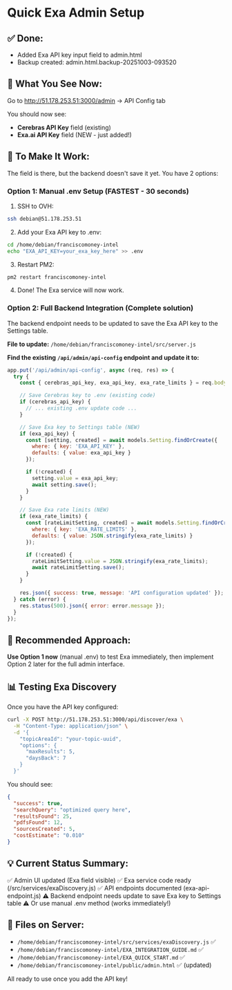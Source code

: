 # Quick Exa Admin Setup

## ✅ Done:
- Added Exa API key input field to admin.html
- Backup created: admin.html.backup-20251003-093520

## 📝 What You See Now:

Go to http://51.178.253.51:3000/admin → API Config tab

You should now see:
- **Cerebras API Key** field (existing)
- **Exa.ai API Key** field (NEW - just added!)

## 🔧 To Make It Work:

The field is there, but the backend doesn't save it yet. You have 2 options:

### Option 1: Manual .env Setup (FASTEST - 30 seconds)

1. SSH to OVH:
```bash
ssh debian@51.178.253.51
```

2. Add your Exa API key to .env:
```bash
cd /home/debian/franciscomoney-intel
echo "EXA_API_KEY=your_exa_key_here" >> .env
```

3. Restart PM2:
```bash
pm2 restart franciscomoney-intel
```

4. Done! The Exa service will now work.

### Option 2: Full Backend Integration (Complete solution)

The backend endpoint needs to be updated to save the Exa API key to the Settings table.

**File to update:** `/home/debian/franciscomoney-intel/src/server.js`

**Find the existing `/api/admin/api-config` endpoint and update it to:**

```javascript
app.put('/api/admin/api-config', async (req, res) => {
  try {
    const { cerebras_api_key, exa_api_key, exa_rate_limits } = req.body;

    // Save Cerebras key to .env (existing code)
    if (cerebras_api_key) {
      // ... existing .env update code ...
    }

    // Save Exa key to Settings table (NEW)
    if (exa_api_key) {
      const [setting, created] = await models.Setting.findOrCreate({
        where: { key: 'EXA_API_KEY' },
        defaults: { value: exa_api_key }
      });

      if (!created) {
        setting.value = exa_api_key;
        await setting.save();
      }
    }

    // Save Exa rate limits (NEW)
    if (exa_rate_limits) {
      const [rateLimitSetting, created] = await models.Setting.findOrCreate({
        where: { key: 'EXA_RATE_LIMITS' },
        defaults: { value: JSON.stringify(exa_rate_limits) }
      });

      if (!created) {
        rateLimitSetting.value = JSON.stringify(exa_rate_limits);
        await rateLimitSetting.save();
      }
    }

    res.json({ success: true, message: 'API configuration updated' });
  } catch (error) {
    res.status(500).json({ error: error.message });
  }
});
```

## 🎯 Recommended Approach:

**Use Option 1 now** (manual .env) to test Exa immediately, then implement Option 2 later for the full admin interface.

## 📊 Testing Exa Discovery

Once you have the API key configured:

```bash
curl -X POST http://51.178.253.51:3000/api/discover/exa \
  -H "Content-Type: application/json" \
  -d '{
    "topicAreaId": "your-topic-uuid",
    "options": {
      "maxResults": 5,
      "daysBack": 7
    }
  }'
```

You should see:
```json
{
  "success": true,
  "searchQuery": "optimized query here",
  "resultsFound": 25,
  "pdfsFound": 12,
  "sourcesCreated": 5,
  "costEstimate": "0.010"
}
```

## 💡 Current Status Summary:

✅ Admin UI updated (Exa field visible)
✅ Exa service code ready (/src/services/exaDiscovery.js)
✅ API endpoints documented (exa-api-endpoint.js)
⚠️ Backend endpoint needs update to save Exa key to Settings table
⚠️ Or use manual .env method (works immediately!)

## 📁 Files on Server:

- `/home/debian/franciscomoney-intel/src/services/exaDiscovery.js` ✅
- `/home/debian/franciscomoney-intel/EXA_INTEGRATION_GUIDE.md` ✅
- `/home/debian/franciscomoney-intel/EXA_QUICK_START.md` ✅
- `/home/debian/franciscomoney-intel/public/admin.html` ✅ (updated)

All ready to use once you add the API key!

